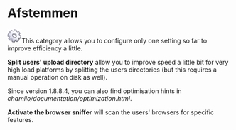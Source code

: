 # Afstemmen

![](../../../.gitbook/assets/graficos13%20%281%29.png)This category allows you to configure only one setting so far to improve efficiency a little.

**Split users' upload directory** allow you to improve speed a little bit for very high load platforms by splitting the users directories \(but this requires a manual operation on disk as well\).

Since version 1.8.8.4, you can also find optimisation hints in _chamilo/documentation/optimization.html_.

**Activate the browser sniffer** will scan the users' browsers for specific features.

